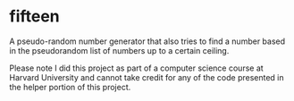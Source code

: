 # fifteen
A pseudo-random number generator that also tries to find a number based in the pseudorandom list of numbers up to a certain ceiling.

Please note I did this project as part of a computer science course at Harvard University and cannot take credit for any of the code presented in the helper portion of this project.
